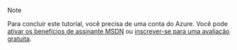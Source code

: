 > [!NOTE]
> Para concluir este tutorial, você precisa de uma conta do Azure. Você pode <a href="/pricing/member-offers/msdn-benefits-details/" target="_blank">ativar os benefícios de assinante MSDN</a> ou <a href="/pricing/free-trial/" target="_blank">inscrever-se para uma avaliação gratuita</a>.
> 
> 

<!---HONumber=Oct15_HO3-->